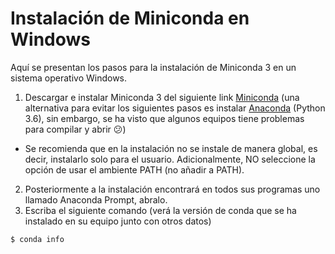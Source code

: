# Instalación de Miniconda en Windows
Aquí se presentan los pasos para la instalación de Miniconda 3 en un sistema operativo Windows.
1. Descargar e instalar Miniconda 3 del siguiente link [Miniconda](https://conda.io/miniconda.html) (una alternativa para evitar los siguientes pasos es instalar [Anaconda](https://www.anaconda.com/distribution/) (Python 3.6), sin embargo, se ha visto que algunos equipos tiene problemas para compilar y abrir :confused:)
 * Se recomienda que en la instalación no se instale de manera global, es decir, instalarlo solo para el usuario. Adicionalmente, NO seleccione la opción de usar el ambiente PATH (no añadir a PATH).
2. Posteriormente a la instalación encontrará en todos sus programas uno llamado Anaconda Prompt, abralo.
3. Escriba el siguiente comando (verá la versión de conda que se ha instalado en su equipo junto con otros datos)
```
$ conda info
```

